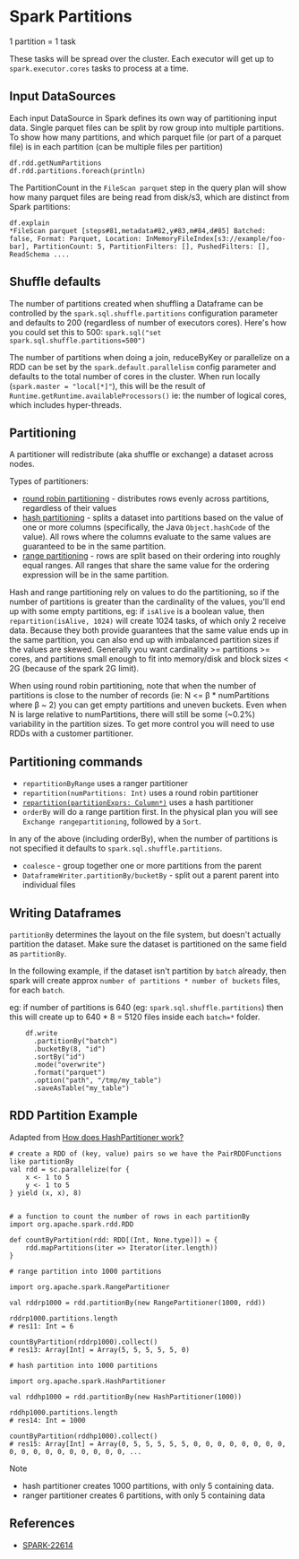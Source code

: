 
# Spark Partitions

1 partition = 1 task

These tasks will be spread over the cluster. Each executor will get up to `spark.executor.cores` tasks to process at a time.

## Input DataSources

Each input DataSource in Spark defines its own way of partitioning input data. Single parquet files can be split by row group into multiple partitions. To show how many partitions, and which parquet file (or part of a parquet file) is in each partition (can be multiple files per partition)
```
df.rdd.getNumPartitions
df.rdd.partitions.foreach(println)
```

The PartitionCount in the `FileScan parquet` step in the query plan will show how many parquet files are being read from disk/s3, which are distinct from Spark partitions:
```
df.explain
*FileScan parquet [steps#81,metadata#82,y#83,m#84,d#85] Batched: false, Format: Parquet, Location: InMemoryFileIndex[s3://example/foo-bar], PartitionCount: 5, PartitionFilters: [], PushedFilters: [], ReadSchema ....
```

## Shuffle defaults

The number of partitions created when shuffling a Dataframe can be controlled by the `spark.sql.shuffle.partitions` configuration parameter and defaults to 200 (regardless of number of executors cores). Here's how you could set this to 500: `spark.sql("set spark.sql.shuffle.partitions=500")`

The number of partitions when doing a join, reduceByKey or parallelize on a RDD can be set by the `spark.default.parallelism` config parameter and defaults to the total number of cores in the cluster. When run locally (`spark.master = "local[*]"`), this will be the result of `Runtime.getRuntime.availableProcessors()` ie: the number of logical cores, which includes hyper-threads. 

## Partitioning

A partitioner will redistribute (aka shuffle or exchange) a dataset across nodes.

Types of partitioners:
* [round robin partitioning](https://github.com/apache/spark/blob/b3bdfd7f102eb79d111e096baa923926f6ccf7a2/sql/catalyst/src/main/scala/org/apache/spark/sql/catalyst/plans/physical/partitioning.scala#L198) - distributes rows evenly across partitions, regardless of their values
* [hash partitioning](https://github.com/apache/spark/blob/b3bdfd7f102eb79d111e096baa923926f6ccf7a2/sql/catalyst/src/main/scala/org/apache/spark/sql/catalyst/plans/physical/partitioning.scala#L214) - splits a dataset into partitions based on the value of one or more columns (specifically, the Java `Object.hashCode` of the value). All rows where the columns evaluate to the same values are guaranteed to be in the same partition.
* [range partitioning](https://github.com/apache/spark/blob/b3bdfd7f102eb79d111e096baa923926f6ccf7a2/sql/catalyst/src/main/scala/org/apache/spark/sql/catalyst/plans/physical/partitioning.scala#L254) - rows are split based on their ordering into roughly equal ranges. All ranges that share the same value for the ordering expression will be in the same partition.

Hash and range partitioning rely on values to do the partitioning, so if the number of partitions is greater than the cardinality of the values, you'll end up with some empty partitions, eg: if `isAlive` is a boolean value, then `repartition(isAlive, 1024)` will create 1024 tasks, of which only 2 receive data. Because they both provide guarantees that the same value ends up in the same partition, you can also end up with imbalanced partition sizes if the values are skewed. Generally you want cardinality >= partitions >= cores, and partitions small enough to fit into memory/disk and block sizes < 2G (because of the spark 2G limit). 

When using round robin partitioning, note that when the number of partitions is close to the number of records (ie: N <= β * numPartitions where β ~ 2) you can get empty partitions and uneven buckets. Even when N is large relative to numPartitions, there will still be some (~0.2%) variability in the partition sizes. To get more control you will need to use RDDs with a customer partitioner.

## Partitioning commands

* `repartitionByRange` uses a ranger partitioner
* `repartition(numPartitions: Int)` uses a round robin partitioner 
* [`repartition(partitionExprs: Column*)`](https://spark.apache.org/docs/latest/api/scala/index.html#org.apache.spark.sql.Dataset@repartition(partitionExprs:org.apache.spark.sql.Column*):org.apache.spark.sql.Dataset[T]) uses a hash partitioner
* `orderBy` will do a range partition first. In the physical plan you will see `Exchange rangepartitioning`, followed by a `Sort`.

In any of the above (including orderBy), when the number of partitions is not specified it defaults to `spark.sql.shuffle.partitions`.

* `coalesce` - group together one or more partitions from the parent  
* `DataframeWriter.partitionBy/bucketBy` - split out a parent parent into individual files


## Writing Dataframes

`partitionBy` determines the layout on the file system, but doesn't actually partition the dataset. Make sure the dataset is partitioned on the same field as `partitionBy`.

In the following example, if the dataset isn't partition by `batch` already, then spark will create approx `number of partitions * number of buckets` files, for each `batch`.

eg: if number of partitions is 640 (eg: `spark.sql.shuffle.partitions`) then this will create up to 640 * 8 = 5120 files inside each `batch=*` folder.

```
    df.write
      .partitionBy("batch")
      .bucketBy(8, "id")
      .sortBy("id")
      .mode("overwrite")
      .format("parquet")
      .option("path", "/tmp/my_table")
      .saveAsTable("my_table")
```


## RDD Partition Example

Adapted from [How does HashPartitioner work?](https://stackoverflow.com/questions/31424396/how-does-hashpartitioner-work)

```
# create a RDD of (key, value) pairs so we have the PairRDDFunctions like partitionBy
val rdd = sc.parallelize(for {
    x <- 1 to 5
    y <- 1 to 5
} yield (x, x), 8)


# a function to count the number of rows in each partitionBy
import org.apache.spark.rdd.RDD

def countByPartition(rdd: RDD[(Int, None.type)]) = {
    rdd.mapPartitions(iter => Iterator(iter.length))
}

# range partition into 1000 partitions

import org.apache.spark.RangePartitioner

val rddrp1000 = rdd.partitionBy(new RangePartitioner(1000, rdd))

rddrp1000.partitions.length
# res11: Int = 6

countByPartition(rddrp1000).collect()
# res13: Array[Int] = Array(5, 5, 5, 5, 5, 0)

# hash partition into 1000 partitions

import org.apache.spark.HashPartitioner

val rddhp1000 = rdd.partitionBy(new HashPartitioner(1000))

rddhp1000.partitions.length
# res14: Int = 1000

countByPartition(rddhp1000).collect()
# res15: Array[Int] = Array(0, 5, 5, 5, 5, 5, 0, 0, 0, 0, 0, 0, 0, 0, 0, 0, 0, 0, 0, 0, 0, 0, 0, 0, ...
```

Note
* hash partitioner creates 1000 partitions, with only 5 containing data.
* ranger partitioner creates 6 partitions, with only 5 containing data


## References

* [SPARK-22614](https://issues.apache.org/jira/browse/SPARK-22614)

